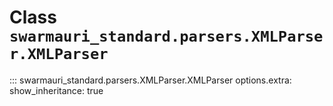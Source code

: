 # Class `swarmauri_standard.parsers.XMLParser.XMLParser`

::: swarmauri_standard.parsers.XMLParser.XMLParser
    options.extra:
      show_inheritance: true

